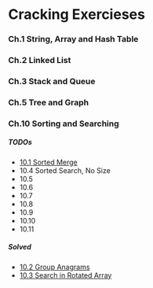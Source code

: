 # Cracking Exercieses

### Ch.1 String, Array and Hash Table

### Ch.2 Linked List

### Ch.3 Stack and Queue

### Ch.5 Tree and Graph


### Ch.10 Sorting and Searching
##### TODOs
* [10.1 Sorted Merge](https://leetcode.com/problems/merge-sorted-array/)
* 10.4 Sorted Search, No Size
* 10.5
* 10.6
* 10.7
* 10.8
* 10.9
* 10.10
* 10.11

##### Solved
* [10.2 Group Anagrams](https://leetcode.com/problems/group-anagrams/)
* [10.3 Search in Rotated Array](https://leetcode.com/problems/search-in-rotated-sorted-array/)